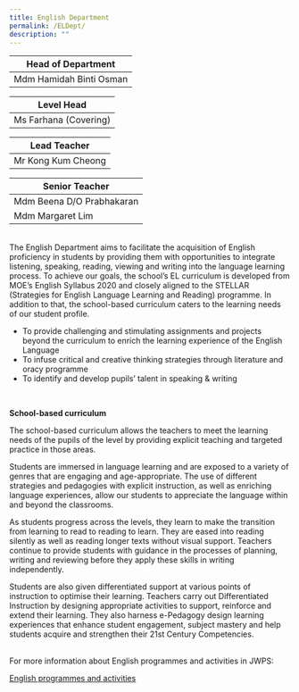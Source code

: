 ```yaml
---
title: English Department
permalink: /ELDept/
description: ""
---
```


| Head of Department |
| --- |
| Mdm Hamidah Binti Osman |<br>

  

| Level Head |
| --- |
| Ms Farhana (Covering) |<br>

 
| Lead Teacher |
| --- |
| Mr Kong Kum Cheong |<br> 

| Senior Teacher |
| --- |
| Mdm Beena D/O Prabhakaran
| Mdm Margaret Lim

<br>
The English Department aims to facilitate the acquisition of English proficiency in students by providing them with opportunities to integrate listening, speaking, reading, viewing and writing into the language learning process.
To achieve our goals, the school’s EL curriculum is developed from MOE’s English Syllabus 2020 and closely aligned to the STELLAR (Strategies for English Language Learning and Reading) programme. In addition to that, the school-based curriculum caters to the learning needs of our student profile.
<br>

* To provide challenging and stimulating assignments and projects beyond the curriculum to enrich the learning experience of the English Language
* To infuse critical and creative thinking strategies through literature and oracy programme
* To identify and develop pupils’ talent in speaking & writing

<br>

**School-based curriculum**

The school-based curriculum allows the teachers to meet the learning needs of the pupils of the level by providing explicit teaching and targeted practice in those areas.<br>

Students are immersed in language learning and are exposed to a variety of genres that are engaging and age-appropriate. The use of different strategies and pedagogies with explicit instruction, as well as enriching language experiences, allow our students to appreciate the language within and beyond the classrooms.<br>

As students progress across the levels, they learn to make the transition from learning to read to reading to learn. They are eased into reading silently as well as reading longer texts without visual support. Teachers continue to provide students with guidance in the processes of planning, writing and reviewing before they apply these skills in writing independently.<br>

Students are also given differentiated support at various points of instruction to optimise their learning. Teachers carry out Differentiated Instruction by designing appropriate activities to support, reinforce and extend their learning. They also harness e-Pedagogy design learning experiences that enhance student engagement, subject mastery and help students acquire and strengthen their 21st Century Competencies.


<br>
For more information about English programmes and activities in JWPS:

[English programmes and activities](/ELprogram)